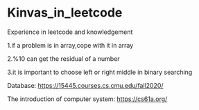 # Kinvas_in_leetcode
Experience in leetcode and knowledgement

1.if a problem is in array,cope with it in array

2.%10 can get the residual of a number

3.it is important to choose left or right middle in binary searching 

Database: https://15445.courses.cs.cmu.edu/fall2020/

The introduction of computer system: https://cs61a.org/
